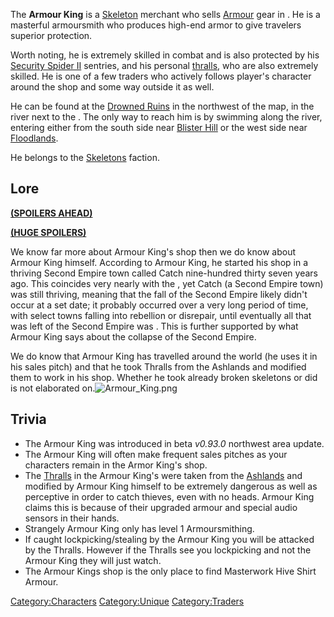 The **Armour King** is a [Skeleton](Skeleton.md "wikilink") merchant who
sells [Armour](Armour.md "wikilink") gear in [](Armour_King's_Shop.md). He is a masterful armoursmith who
produces high-end armor to give travelers superior protection.

Worth noting, he is extremely skilled in combat and is also protected by
his [Security Spider II](Security_Spider_II.md "wikilink") sentries, and
his personal [thralls](Armour_King's_Thrall.md "wikilink"), who are also
extremely skilled. He is one of a few traders who actively follows
player's character around the shop and some way outside it as well.

He can be found at the [Drowned Ruins](Drowned_Ruins.md "wikilink") in the
northwest of the map, in the river next to the [](Arm_of_Okran.md). The only way to reach him is by
swimming along the river, entering either from the south side near
[Blister Hill](Blister_Hill.md "wikilink") or the west side near
[Floodlands](Floodlands.md "wikilink").

He belongs to the [Skeletons](Skeletons.md "wikilink") faction.

## Lore

**<u>(SPOILERS AHEAD)</u>**

**<u>(HUGE SPOILERS)</u>**

We know far more about Armour King's shop then we do know about Armour
King himself. According to Armour King, he started his shop in a
thriving Second Empire town called Catch nine-hundred thirty seven years
ago. This coincides very nearly with the [](History_of_Kenshi.md), yet Catch (a Second Empire town)
was still thriving, meaning that the fall of the Second Empire likely
didn't occur at a set date; it probably occurred over a very long period
of time, with select towns falling into rebellion or disrepair, until
eventually all that was left of the Second Empire was [](Cat-Lon's_Exile.md). This is further supported by what
Armour King says about the collapse of the Second Empire.

We do know that Armour King has travelled around the world (he uses it
in his sales pitch) and that he took Thralls from the Ashlands and
modified them to work in his shop. Whether he took already broken
skeletons or did [](Skeleton_No-Head_MkII.md) is not elaborated
on.![](Armour_King.png "Armour_King.png")

## Trivia

- The Armour King was introduced in beta *v0.93.0* northwest area
  update.
- The Armour King will often make frequent sales pitches as your
  characters remain in the Armor King's shop.
- The [Thralls](Armour_King's_Thrall.md "wikilink") in the Armour King's
  were taken from the [Ashlands](Ashlands.md "wikilink") and modified by
  Armour King himself to be extremely dangerous as well as perceptive in
  order to catch thieves, even with no heads. Armour King claims this is
  because of their upgraded armour and special audio sensors in their
  hands.
- Strangely Armour King only has level 1 Armoursmithing.
- If caught lockpicking/stealing by the Armour King you will be attacked
  by the Thralls. However if the Thralls see you lockpicking and not the
  Armour King they will just watch.
- The Armour Kings shop is the only place to find Masterwork Hive Shirt
  Armour.

[Category:Characters](Category:Characters "wikilink")
[Category:Unique](Category:Unique "wikilink")
[Category:Traders](Category:Traders "wikilink")